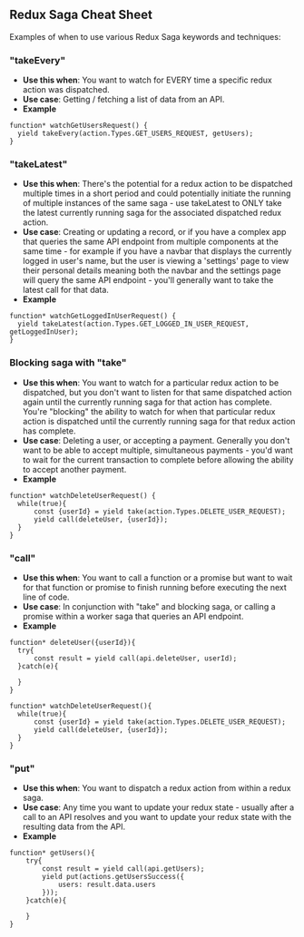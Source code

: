## Redux Saga Cheat Sheet

Examples of when to use various Redux Saga keywords and techniques:

### "takeEvery"

- **Use this when**: You want to watch for EVERY time a specific redux action was dispatched.
- **Use case**: Getting / fetching a list of data from an API.
- **Example**

```
function* watchGetUsersRequest() {
  yield takeEvery(action.Types.GET_USERS_REQUEST, getUsers);
}
```

### "takeLatest"

- **Use this when**: There's the potential for a redux action to be dispatched multiple times in a short period and could potentially initiate the running of multiple instances of the same saga - use takeLatest to ONLY take the latest currently running saga for the associated dispatched redux action.
- **Use case**: Creating or updating a record, or if you have a complex app that queries the same API endpoint from multiple components at the same time - for example if you have a navbar that displays the currently logged in user's name, but the user is viewing a 'settings' page to view their personal details meaning both the navbar and the settings page will query the same API endpoint - you'll generally want to take the latest call for that data.
- **Example**

```
function* watchGetLoggedInUserRequest() {
  yield takeLatest(action.Types.GET_LOGGED_IN_USER_REQUEST, getLoggedInUser);
}
```

### Blocking saga with "take"

- **Use this when**: You want to watch for a particular redux action to be dispatched, but you don't want to listen for that same dispatched action again until the currently running saga for that action has complete. You're "blocking" the ability to watch for when that particular redux action is dispatched until the currently running saga for that redux action has complete.
- **Use case**: Deleting a user, or accepting a payment. Generally you don't want to be able to accept multiple, simultaneous payments - you'd want to wait for the current transaction to complete before allowing the ability to accept another payment.
- **Example**

```
function* watchDeleteUserRequest() {
  while(true){
      const {userId} = yield take(action.Types.DELETE_USER_REQUEST);
      yield call(deleteUser, {userId});
  }
}
```

### "call"

- **Use this when**: You want to call a function or a promise but want to wait for that function or promise to finish running before executing the next line of code.
- **Use case**: In conjunction with "take" and blocking saga, or calling a promise within a worker saga that queries an API endpoint.
- **Example**

```
function* deleteUser({userId}){
  try{
      const result = yield call(api.deleteUser, userId);
  }catch(e){

  }
}

function* watchDeleteUserRequest(){
  while(true){
      const {userId} = yield take(action.Types.DELETE_USER_REQUEST);
      yield call(deleteUser, {userId});
  }
}
```

### "put"

- **Use this when**: You want to dispatch a redux action from within a redux saga.
- **Use case**: Any time you want to update your redux state - usually after a call to an API resolves and you want to update your redux state with the resulting data from the API.
- **Example**

```
function* getUsers(){
    try{
        const result = yield call(api.getUsers);
        yield put(actions.getUsersSuccess({
            users: result.data.users
        }));
    }catch(e){

    }
}
```
